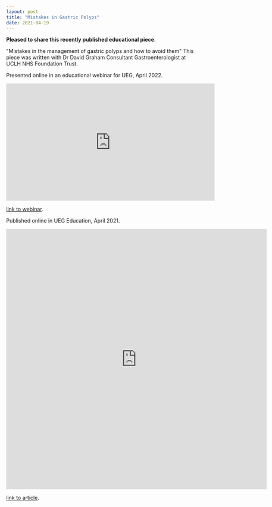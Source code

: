 ```yaml
---
layout: post
title: "Mistakes in Gastric Polyps"
date: 2021-04-19
---
```


**Pleased to share this recently published educational piece**. 

"Mistakes in the management of gastric polyps and how to avoid them"
This piece was written with Dr David Graham Consultant Gastroenterologist at UCLH NHS Foundation Trust.

Presented online in an educational webinar for UEG, April 2022.

<iframe width="560" height="315" src="https://www.youtube.com/embed/pJHGs_uNXFU" title="YouTube video player" frameborder="0" allow="accelerometer; autoplay; clipboard-write; encrypted-media; gyroscope; picture-in-picture" allowfullscreen></iframe>

[link to webinar](https://www.youtube.com/watch?v=pJHGs_uNXFU).

Published online in UEG Education, April 2021.

<embed src="https://ueg.eu/a/273" style="width:700px; height: 700px;">

[link to article](https://ueg.eu/a/273).
